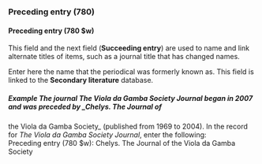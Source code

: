 ### Preceding entry (780)

#### Preceding entry (780 $w)
This field and the next field (**Succeeding entry**) are used to name and link alternate titles of items, such as a
journal title that has changed names.

Enter here the name that the periodical was formerly known as. This field is linked to the **Secondary literature**
database.

##### Example The journal _The Viola da Gamba Society Journal_ began in 2007 and was preceded by _Chelys. The Journal of
the Viola da Gamba Society_ (published from 1969 to 2004). In the record for _The Viola da Gamba Society Journal_, enter
the following:  
Preceding entry (780 $w): Chelys. The Journal of the Viola da Gamba Society

